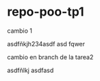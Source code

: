 # repo-poo-tp1


cambio 1


asdfñkjh234asdf
asd
fqwer


cambio en branch de la tarea2


asdfñlkj 
asdfasd 
